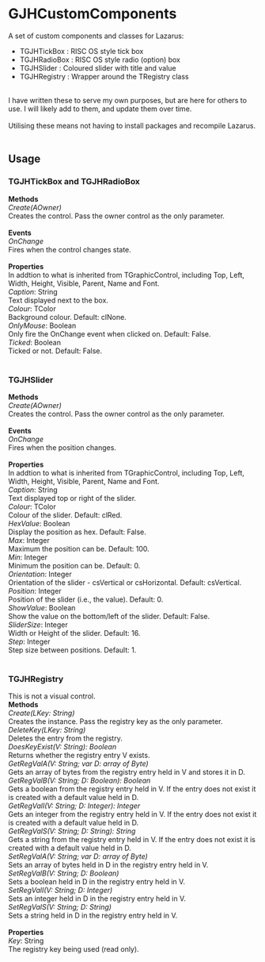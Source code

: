 # GJHCustomComponents
 A set of custom components and classes for Lazarus:<br>
* TGJHTickBox : RISC OS style tick box<br>
* TGJHRadioBox : RISC OS style radio (option) box<br>
* TGJHSlider : Coloured slider with title and value<br>
* TGJHRegistry : Wrapper around the TRegistry class<br>
<br>
I have written these to serve my own purposes, but are here for others to use. I will likely add to them, and update them over time.<br>
<br>
Utilising these means not having to install packages and recompile Lazarus.<br>
<br>
<H2>Usage</H2>
<H3>TGJHTickBox and TGJHRadioBox</H3>
<B>Methods</B><br>
<I>Create(AOwner)</I><br>
Creates the control. Pass the owner control as the only parameter.<br><br>
<B>Events</B><br>
<I>OnChange</I><br>
Fires when the control changes state.<br><br>
<B>Properties</B><br>
In addtion to what is inherited from TGraphicControl, including Top, Left, Width, Height, Visible, Parent, Name and Font.<br>
<I>Caption</I>: String<br>
Text displayed next to the box.<br>
<I>Colour</I>: TColor<br>
Background colour. Default: clNone.<br>
<I>OnlyMouse</I>: Boolean<br>
Only fire the OnChange event when clicked on. Default: False.<br>
<I>Ticked</I>: Boolean<br>
Ticked or not. Default: False.<br><br>
<H3>TGJHSlider</H3>
<B>Methods</B><br>
<I>Create(AOwner)</I><br>
Creates the control. Pass the owner control as the only parameter.<br><br>
<B>Events</B><br>
<I>OnChange</I><br>
Fires when the position changes.<br><br>
<B>Properties</B><br>
In addtion to what is inherited from TGraphicControl, including Top, Left, Width, Height, Visible, Parent, Name and Font.<br>
<I>Caption</I>: String<br>
Text displayed top or right of the slider.<br>
<I>Colour</I>: TColor<br>
Colour of the slider. Default: clRed.<br>
<I>HexValue</I>: Boolean<br>
Display the position as hex. Default: False.<br>
<I>Max</I>: Integer<br>
Maximum the position can be. Default: 100.<br>
<I>Min</I>: Integer<br>
Minimum the position can be. Default: 0.<br>
<I>Orientation</I>: Integer<br>
Orientation of the slider - csVertical or csHorizontal. Default: csVertical.<br>
<I>Position</I>: Integer<br>
Position of the slider (i.e., the value). Default: 0.<br>
<I>ShowValue</I>: Boolean<br>
Show the value on the bottom/left of the slider. Default: False.<br>
<I>SliderSize</I>: Integer<br>
Width or Height of the slider. Default: 16.<br>
<I>Step</I>: Integer<br>
Step size between positions. Default: 1.<br><br>
<H3>TGJHRegistry</H3>
This is not a visual control.<br>
<B>Methods</B><br>
<I>Create(LKey: String)</I><br>
Creates the instance. Pass the registry key as the only parameter.<br>
<I>DeleteKey(LKey: String)</I><br>
Deletes the entry from the registry.<br>
<I>DoesKeyExist(V: String): Boolean</I><br>
Returns whether the registry entry V exists.<br>
<I>GetRegValA(V: String; var D: array of Byte)</I><br>
Gets an array of bytes from the registry entry held in V and stores it in D.<br>
<I>GetRegValB(V: String; D: Boolean): Boolean</I><br>
Gets a boolean from the registry entry held in V. If the entry does not exist it is created with a default value held in D.<br>
<I>GetRegValI(V: String; D: Integer): Integer</I><br>
Gets an integer from the registry entry held in V. If the entry does not exist it is created with a default value held in D.<br>
<I>GetRegValS(V: String; D: String): String</I><br>
Gets a string from the registry entry held in V. If the entry does not exist it is created with a default value held in D.<br>
<I>SetRegValA(V: String; var D: array of Byte)</I><br>
Sets an array of bytes held in D in the registry entry held in V.<br>
<I>SetRegValB(V: String; D: Boolean)</I><br>
Sets a boolean held in D in the registry entry held in V.<br>
<I>SetRegValI(V: String; D: Integer)</I><br>
Sets an integer held in D in the registry entry held in V.<br>
<I>SetRegValS(V: String; D: String)</I><br>
Sets a string held in D in the registry entry held in V.<br><br>
<B>Properties</B><br>
<I>Key</I>: String<br>
The registry key being used (read only).<br><br>
